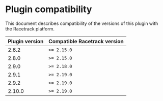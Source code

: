 # Plugin compatibility
This document describes compatibility of the versions of this plugin with the Racetrack platform.

| Plugin version | Compatible Racetrack version |
|----------------|------------------------------|
| 2.6.2          | `>= 2.15.0`                  |
| 2.8.0          | `>= 2.15.0`                  |
| 2.9.0          | `>= 2.18.0`                  |
| 2.9.1          | `>= 2.19.0`                  |
| 2.9.2          | `>= 2.19.0`                  |
| 2.10.0         | `>= 2.19.0`                  |
